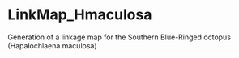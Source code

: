# LinkMap_Hmaculosa
Generation of a linkage map for the Southern Blue-Ringed octopus (Hapalochlaena maculosa)
